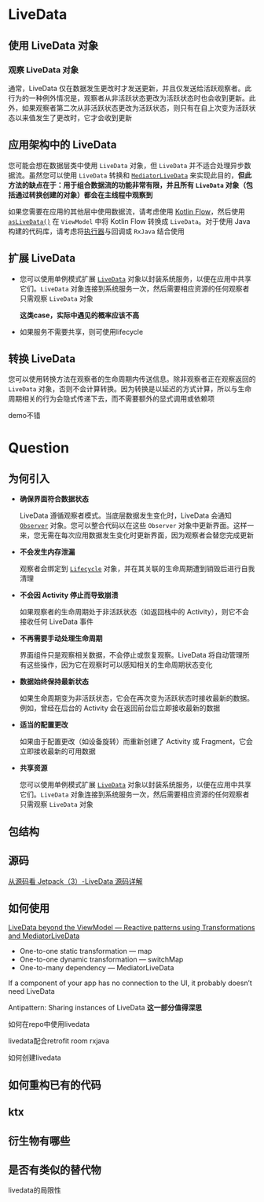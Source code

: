 # LiveData

## 使用 LiveData 对象

### 观察 LiveData 对象

通常，LiveData 仅在数据发生更改时才发送更新，并且仅发送给活跃观察者。此行为的一种例外情况是，观察者从非活跃状态更改为活跃状态时也会收到更新。此外，如果观察者第二次从非活跃状态更改为活跃状态，则只有在自上次变为活跃状态以来值发生了更改时，它才会收到更新

## 应用架构中的 LiveData

您可能会想在数据层类中使用 `LiveData` 对象，但 `LiveData` 并不适合处理异步数据流。虽然您可以使用 `LiveData` 转换和 [`MediatorLiveData`](https://developer.android.com/reference/android/arch/lifecycle/MediatorLiveData?hl=zh-cn) 来实现此目的，**但此方法的缺点在于：用于组合数据流的功能非常有限，并且所有 `LiveData` 对象（包括通过转换创建的对象）都会在主线程中观察到**

如果您需要在应用的其他层中使用数据流，请考虑使用 [Kotlin Flow](https://developer.android.com/kotlin/flow?hl=zh-cn)，然后使用 [`asLiveData()`](https://developer.android.com/reference/kotlin/androidx/lifecycle/package-summary?hl=zh-cn#aslivedata) 在 `ViewModel` 中将 Kotlin Flow 转换成 `LiveData`。对于使用 Java 构建的代码库，请考虑将[执行器](https://developer.android.com/guide/background/threading?hl=zh-cn)与回调或 `RxJava` 结合使用

## 扩展 LiveData

+ 您可以使用单例模式扩展 [`LiveData`](https://developer.android.com/reference/androidx/lifecycle/LiveData?hl=zh-cn) 对象以封装系统服务，以便在应用中共享它们。`LiveData` 对象连接到系统服务一次，然后需要相应资源的任何观察者只需观察 `LiveData` 对象

  **这类case，实际中遇见的概率应该不高**

+ 如果服务不需要共享，则可使用lifecycle

## 转换 LiveData

您可以使用转换方法在观察者的生命周期内传送信息。除非观察者正在观察返回的 `LiveData` 对象，否则不会计算转换。因为转换是以延迟的方式计算，所以与生命周期相关的行为会隐式传递下去，而不需要额外的显式调用或依赖项

demo不错



# Question

## 为何引入

+ **确保界面符合数据状态**

  LiveData 遵循观察者模式。当底层数据发生变化时，LiveData 会通知 [`Observer`](https://developer.android.com/reference/androidx/lifecycle/Observer?hl=zh-cn) 对象。您可以整合代码以在这些 `Observer` 对象中更新界面。这样一来，您无需在每次应用数据发生变化时更新界面，因为观察者会替您完成更新

+ **不会发生内存泄漏**

  观察者会绑定到 [`Lifecycle`](https://developer.android.com/reference/androidx/lifecycle/Lifecycle?hl=zh-cn) 对象，并在其关联的生命周期遭到销毁后进行自我清理

+ **不会因 Activity 停止而导致崩溃**

  如果观察者的生命周期处于非活跃状态（如返回栈中的 Activity），则它不会接收任何 LiveData 事件

+ **不再需要手动处理生命周期**

  界面组件只是观察相关数据，不会停止或恢复观察。LiveData 将自动管理所有这些操作，因为它在观察时可以感知相关的生命周期状态变化

+ **数据始终保持最新状态**

  如果生命周期变为非活跃状态，它会在再次变为活跃状态时接收最新的数据。例如，曾经在后台的 Activity 会在返回前台后立即接收最新的数据

+ **适当的配置更改**

  如果由于配置更改（如设备旋转）而重新创建了 Activity 或 Fragment，它会立即接收最新的可用数据

+ **共享资源**

  您可以使用单例模式扩展 [`LiveData`](https://developer.android.com/reference/androidx/lifecycle/LiveData?hl=zh-cn) 对象以封装系统服务，以便在应用中共享它们。`LiveData` 对象连接到系统服务一次，然后需要相应资源的任何观察者只需观察 `LiveData` 对象

## 包结构

## 源码

[从源码看 Jetpack（3）-LiveData 源码详解](https://juejin.cn/post/6847902222345633806)

## 如何使用

[LiveData beyond the ViewModel — Reactive patterns using Transformations and MediatorLiveData](https://medium.com/androiddevelopers/livedata-beyond-the-viewmodel-reactive-patterns-using-transformations-and-mediatorlivedata-fda520ba00b7)

+ One-to-one static transformation — map
+ One-to-one dynamic transformation — switchMap
+ One-to-many dependency — MediatorLiveData

If a component of your app has no connection to the UI, it probably doesn’t need LiveData

Antipattern: Sharing instances of LiveData **这一部分值得深思**





如何在repo中使用livedata





livedata配合retrofit room rxjava

如何创建livedata

## 如何重构已有的代码

## ktx

## 衍生物有哪些

## 是否有类似的替代物

livedata的局限性

